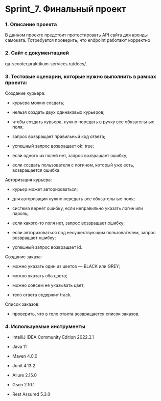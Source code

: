 # Sprint_7. Финальный проект

### 1. Описание проекта

   В данном проекте предстоит протестировать API сайта для аренды самоката. Тотребуется проверить, что endpoint работают корректно


### 2. Сайт с документацией

   qa-scooter.praktikum-services.ru/docs/.


### 3. Тестовые сценарии, которые нужно выполнить в рамках проекта:

Создание курьера:
- курьера можно создать;

- нельзя создать двух одинаковых курьеров;

- чтобы создать курьера, нужно передать в ручку все обязательные поля;

- запрос возвращает правильный код ответа;

- успешный запрос возвращает ok: true;

- если одного из полей нет, запрос возвращает ошибку;

- если создать пользователя с логином, который уже есть, возвращается ошибка.

Авторизация курьера:
- курьер может авторизоваться;

- для авторизации нужно передать все обязательные поля;

- система вернёт ошибку, если неправильно указать логин или пароль;

- если какого-то поля нет, запрос возвращает ошибку;

- если авторизоваться под несуществующим пользователем, запрос возвращает ошибку;

- успешный запрос возвращает id.

Создание заказа:
- можно указать один из цветов — BLACK или GREY;

- можно указать оба цвета;

- можно совсем не указывать цвет;

- тело ответа содержит track.

Список заказов:
- проверить, что в тело ответа возвращается список заказов.

### 4. Используемые инструменты
- IntelliJ IDEA Community Edition 2022.3.1

- Java 11

- Maven 4.0.0

- Junit 4.13.2

- Allure 2.15.0

- Gson 2.10.1

- Rest Assured 5.3.0